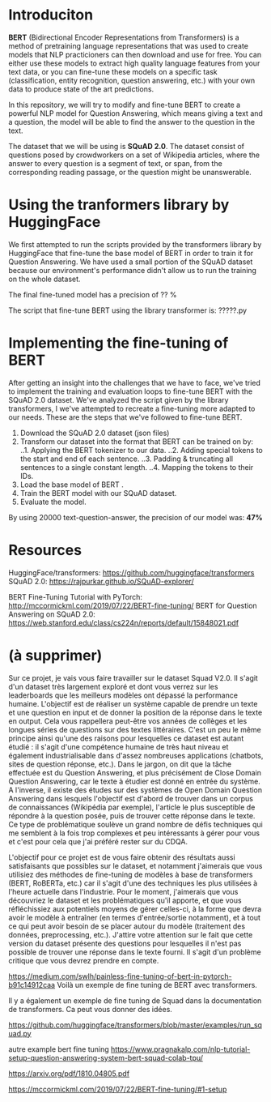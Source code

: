 # Introduciton
**BERT** (Bidirectional Encoder Representations from Transformers) is a method of pretraining language representations that was used to create models that NLP practicioners can then download and use for free. You can either use these models to extract high quality language features from your text data, or you can fine-tune these models on a specific task (classification, entity recognition, question answering, etc.) with your own data to produce state of the art predictions.

In this repository, we will try to modify and fine-tune BERT to create a powerful NLP model for Question Answering, which means giving a text and a question, the model will be able to find the answer to the question in the text.

The dataset that we will be using is **SQuAD 2.0**. The dataset consist of questions posed by crowdworkers on a set of Wikipedia articles, where the answer to every question is a segment of text, or span, from the corresponding reading passage, or the question might be unanswerable.

# Using  the tranformers library by HuggingFace

We first attempted to run the scripts provided by the transformers library by HuggingFace that fine-tune the base model of BERT in order to train it for Question Answering. We have used a small portion of the SQuAD dataset because our environment's performance didn't allow us to run the training on the whole dataset.

The final fine-tuned model has a precision of ?? %

The script that fine-tune BERT using the library transformer is: ?????.py

# Implementing the fine-tuning of BERT

After getting an insight into the challenges that we have to face, we've tried to implement the training and evaluation loops to fine-tune BERT with the SQuAD 2.0 dataset. We've analyzed the script given by the library transformers, I we've attempted to recreate a fine-tuning more adapted to our needs. These are the steps that we've followed to fine-tune BERT.

1. Download the SQuAD 2.0 dataset (json files)
2. Transform our dataset into the format that BERT can be trained on by:
    ..1. Applying the BERT tokenizer to our data.
    ..2. Adding special tokens to the start and end of each sentence.
    ..3. Padding & truncating all sentences to a single constant length.
    ..4. Mapping the tokens to their IDs.
3. Load the base model of BERT .
4. Train the BERT model with our SQuAD dataset.
5. Evaluate the model.
    
By using 20000 text-question-answer, the precision of our model was: **47%**

# Resources

HuggingFace/transformers: https://github.com/huggingface/transformers 
SQuAD 2.0: https://rajpurkar.github.io/SQuAD-explorer/

BERT Fine-Tuning Tutorial with PyTorch: http://mccormickml.com/2019/07/22/BERT-fine-tuning/
BERT for Question Answering on SQuAD 2.0: https://web.stanford.edu/class/cs224n/reports/default/15848021.pdf


# (à supprimer)

Sur ce projet, je vais vous faire travailler sur le dataset Squad V2.0. Il s'agit d'un dataset très largement exploré et dont vous verrez sur les leaderboards que les meilleurs modèles ont dépassé la performance humaine. L'objectif est de réaliser un système capable de prendre un texte et une question en input et de donner la position de la réponse dans le texte en output. Cela vous rappellera peut-être vos années de collèges et les longues séries de questions sur des textes littéraires. C'est un peu le même principe ainsi qu'une des raisons pour lesquelles ce dataset est autant étudié : il s'agit d'une compétence humaine de très haut niveau et également industrialisable dans d'assez nombreuses applications (chatbots, sites de question réponse, etc.).
Dans le jargon, on dit que la tâche effectuée est du Question Answering, et plus précisément de Close Domain Question Answering, car le texte à étudier est donné en entrée du système. A l'inverse, il existe des études sur des systèmes de Open Domain Question Answering dans lesquels l'objectif est d'abord de trouver dans un corpus de connaissances (Wikipédia par exemple), l'article le plus susceptible de répondre à la question posée, puis de trouver cette réponse dans le texte. Ce type de problématique soulève un grand nombre de défis techniques qui me semblent à la fois trop complexes et peu intéressants à gérer pour vous et c'est pour cela que j'ai préféré rester sur du CDQA.

L'objectif pour ce projet est de vous faire obtenir des résultats aussi satisfaisants que possibles sur le dataset, et notamment j'aimerais que vous utilisiez des méthodes de fine-tuning de modèles à base de transformers (BERT, RoBERTa, etc.) car il s'agit d'une des techniques les plus utilisées à l'heure actuelle dans l'industrie.
Pour le moment, j'aimerais que vous découvriez le dataset et les problématiques qu'il apporte, et que vous réfléchissiez aux potentiels moyens de gérer celles-ci, à la forme que devra avoir le modèle à entraîner (en termes d'entrée/sortie notamment), et à tout ce qui peut avoir besoin de se placer autour du modèle (traitement des données, preprocessing, etc.).
J'attire votre attention sur le fait que cette version du dataset présente des questions pour lesquelles il n'est pas possible de trouver une réponse dans le texte fourni. Il s'agit d'un problème critique que vous devrez prendre en compte.

https://medium.com/swlh/painless-fine-tuning-of-bert-in-pytorch-b91c14912caa
Voilà un exemple de fine tuning de BERT avec transformers.

Il y a également un exemple de fine tuning de Squad dans la documentation de transformers. Ca peut vous donner des idées.

https://github.com/huggingface/transformers/blob/master/examples/run_squad.py

autre example bert fine tuning
https://www.pragnakalp.com/nlp-tutorial-setup-question-answering-system-bert-squad-colab-tpu/

https://arxiv.org/pdf/1810.04805.pdf

https://mccormickml.com/2019/07/22/BERT-fine-tuning/#1-setup
